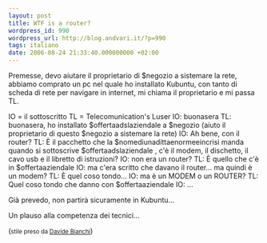 ```yaml
---
layout: post
title: WTF is a router?
wordpress_id: 990
wordpress_url: http://blog.andvari.it/?p=990
tags: italiano
date: 2006-08-24 21:33:40.000000000 +02:00
---
```

Premesse, devo aiutare il proprietario di $negozio a sistemare la rete, abbiamo comprato un pc nel quale ho installato Kubuntu, con tanto di scheda di rete per navigare in internet, mi chiama il proprietario e mi passa TL.

IO = il sottoscritto
TL = Telecomunication's Luser
IO: buonasera
TL: buonasera, ho installato $offertaadslaziendale a $negozio (aiuto il proprietario di questo $negozio a sistemare la rete)
IO:  Ah bene, con il router?
TL: È il pacchetto che la $nomediunadittaenormeeincrisi manda quando si sottoscrive $offertaadslaziendale , c'è il modem, il dischetto, il cavo usb e il libretto di istruzioni?
IO: non era un router?
TL: È quello che c'è in $offertaaziendale
IO: ma c'era scritto che davano il router... ma quindi è un modem?
TL: È quel coso tondo...
IO: ma è un MODEM o un ROUTER?
TL: Quel coso tondo che danno con $offertaaziendale
IO: ...

Già prevedo, non partirà sicuramente in Kubuntu...

Un plauso alla competenza dei tecnici...

(<small>stile preso da <a href="http://www.davidebianchi.net">Davide Bianchi</a></small>)
